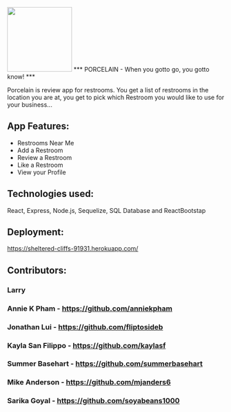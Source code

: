 <img src="https://sheltered-cliffs-91931.herokuapp.com/static/media/Porcelain.38f4369f.png" height="150">
***
PORCELAIN - When you gotto go, you gotto know!
***

Porcelain is review app for restrooms. You get a list of restrooms in the location you are at, you get to pick which Restroom you would like to use for your business...

## App Features:
<ul>
 <li>Restrooms Near Me
 <li>Add a Restroom
 <li>Review a Restroom
 <li>Like a Restroom
 <li>View your Profile
 </ul>

## Technologies used:

React, Express, Node.js, Sequelize, SQL Database and ReactBootstap 

## Deployment:

https://sheltered-cliffs-91931.herokuapp.com/


## Contributors:

### Larry 
### Annie K Pham - https://github.com/anniekpham
### Jonathan Lui - https://github.com/fliptosideb
### Kayla San Filippo - https://github.com/kaylasf
### Summer Basehart - https://github.com/summerbasehart
### Mike Anderson - https://github.com/mjanders6
### Sarika Goyal - https://github.com/soyabeans1000



